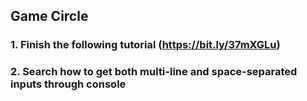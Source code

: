 ## Game Circle
### 1. Finish the following tutorial (https://bit.ly/37mXGLu)
### 2. Search how to get both multi-line and space-separated inputs through console

